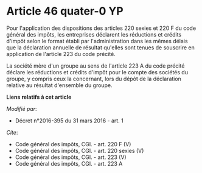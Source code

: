 # Article 46 quater-0 YP

Pour l'application des dispositions des articles 220 sexies et 220 F du code général des impôts, les entreprises déclarent
les réductions et crédits d'impôt selon le format établi par l'administration dans les mêmes délais que la déclaration
annuelle de résultat qu'elles sont tenues de souscrire en application de l'article 223 du code précité. 

La société mère d'un groupe au sens de l'article 223 A du code précité déclare les réductions et crédits d'impôt pour le
compte des sociétés du groupe, y compris ceux la concernant, lors du dépôt de la déclaration relative au résultat d'ensemble
du groupe.

**Liens relatifs à cet article**

_Modifié par_:

  - Décret n°2016-395 du 31 mars 2016 - art. 1

_Cite_:

  - Code général des impôts, CGI. - art. 220 F (V)
  - Code général des impôts, CGI. - art. 220 sexies (V)
  - Code général des impôts, CGI. - art. 223 (V)
  - Code général des impôts, CGI. - art. 223 A

